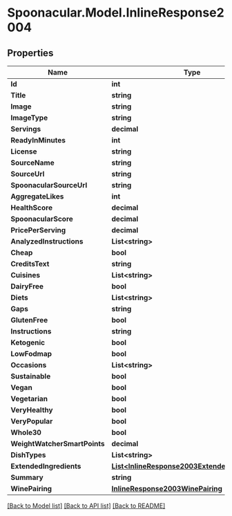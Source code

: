 # Spoonacular.Model.InlineResponse2004

## Properties

Name | Type | Description | Notes
------------ | ------------- | ------------- | -------------
**Id** | **int** |  | 
**Title** | **string** |  | 
**Image** | **string** |  | 
**ImageType** | **string** |  | 
**Servings** | **decimal** |  | 
**ReadyInMinutes** | **int** |  | 
**License** | **string** |  | 
**SourceName** | **string** |  | 
**SourceUrl** | **string** |  | 
**SpoonacularSourceUrl** | **string** |  | 
**AggregateLikes** | **int** |  | 
**HealthScore** | **decimal** |  | 
**SpoonacularScore** | **decimal** |  | 
**PricePerServing** | **decimal** |  | 
**AnalyzedInstructions** | **List&lt;string&gt;** |  | 
**Cheap** | **bool** |  | 
**CreditsText** | **string** |  | 
**Cuisines** | **List&lt;string&gt;** |  | 
**DairyFree** | **bool** |  | 
**Diets** | **List&lt;string&gt;** |  | 
**Gaps** | **string** |  | 
**GlutenFree** | **bool** |  | 
**Instructions** | **string** |  | 
**Ketogenic** | **bool** |  | 
**LowFodmap** | **bool** |  | 
**Occasions** | **List&lt;string&gt;** |  | 
**Sustainable** | **bool** |  | 
**Vegan** | **bool** |  | 
**Vegetarian** | **bool** |  | 
**VeryHealthy** | **bool** |  | 
**VeryPopular** | **bool** |  | 
**Whole30** | **bool** |  | 
**WeightWatcherSmartPoints** | **decimal** |  | 
**DishTypes** | **List&lt;string&gt;** |  | 
**ExtendedIngredients** | [**List&lt;InlineResponse2003ExtendedIngredients&gt;**](InlineResponse2003ExtendedIngredients.md) |  | 
**Summary** | **string** |  | 
**WinePairing** | [**InlineResponse2003WinePairing**](InlineResponse2003WinePairing.md) |  | 

[[Back to Model list]](../README.md#documentation-for-models) [[Back to API list]](../README.md#documentation-for-api-endpoints) [[Back to README]](../README.md)

